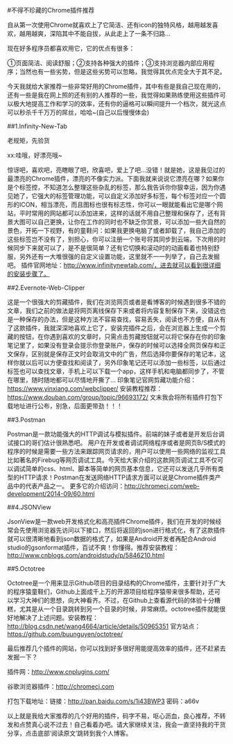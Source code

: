 
#不得不珍藏的Chrome插件推荐

自从第一次使用Chrome就喜欢上了它简洁、还有icon的独特风格，越用越发喜欢，越用越爽，深陷其中不能自拔，从此走上了一条不归路...

现在好多程序员都喜欢用它，它的优点有很多：

①页面简洁、阅读舒服；②支持各种强大的插件；③支持浏览器内部应用程序；当然也有一些劣势，但是这些劣势可以忽略，我觉得其优点完全大于其不足。

今天我就给大家推荐一些非常好用的Chrome插件，其中有些是我自己现在用的，还有一些是我在网上照的还有别的人推荐的一些，我觉得如果熟练使用这些插件可以极大地提高工作和学习的效率，还有你的逼格可以瞬间提升一个档次，就光这点可以秒杀千千万万的屌丝，哈哈~(自己以后慢慢体会)

##1.Infinity-New-Tab

老规矩，先验货

xx:哇哦，好漂亮哦~

惊讶吧，喜欢吧，亮瞎眼了吧，欣喜吧，爱上了吧...没错！就是她，这是我见过的最漂亮的Chrome插件，漂亮的不像实力派。下面我就来说说它漂亮在哪？如果你是个标签控，不知道怎么整理这些杂乱的标签，那么我告诉你你狠幸运，因为你遇见她了，它强大的标签管理功能，可以自定义添加好多标签，每个标签对应一个圆形的ICON，相当漂亮，而且图标也很有标志性，你可以一眼就能看出它是哪个网站，平时常用的网站都可以添加进来，这样的话就不用自己整理和保存了，还有背景大图可以自己更换，让你在工作的同时也不缺乏你赏景，可以添加一些大自然的景色，开拓一下视野，有的童鞋问：如果我更换电脑了或者卸载了，我自己添加的这些标签岂不没有了，别担心，你可以注册一个账号将其同步到云端，下次用的时候同步下来就可以了，是不是很简单？还有它切换和滚动时的动画看着也特别舒服，另外还有一大堆很强的自定义设置功能，这里就不一一列举了，自己去发掘吧。
插件官网地址：http://www.infinitynewtab.com/，进去就可以看到很详细的安装步骤了。

##2.Evernote-Web-Clipper

这是一个很强大的剪藏插件，我们在浏览网页或者是看博客的时候遇到很多不错的文章，我们之前的做法是将网页离线保存下来或者将内容复制保存下来，没错这也是一种保存的办法，但是这种方法不容易查找，容易丢失，阅读也不方便，自从有了这款插件，我就深深地喜欢上它了，安装完插件之后，会在浏览器上生成一个剪藏的按钮，在你遇到喜欢的文章时，只需点击剪藏按钮就可以将它保存在你的印象笔记里了，如果没有登录会提示你登录账户，保存的时候可以选择全网页保存和正文保存，区别就是保存正文时会取消文中的广告，然后选择你要保存的笔记本，这样你就以后可以方便查找和阅读了，另外印象笔记还可以添加一些标签，以后通过标签也可以查找文章，手机上可以下载一个app，这样手机和电脑都同步了，不管在哪里，随时随地都可以尽情地开撕了...
印象笔记官网剪藏功能介绍：https://www.yinxiang.com/webclipper/
安装教程推荐：https://www.douban.com/group/topic/96693172/
文末我会将所有插件打包下载地址进行公布，别急，后面更带劲！！！

##3.Postman

Postman是一款功能强大的HTTP调试与模拟插件。前端的妹子或者是开发后台调试接口的哥们估计很熟悉吧。
用户在开发或者调试网络程序或者是网页B/S模式的程序的时候是需要一些方法来跟踪网页请求的，用户可以使用一些网络的监视工具比如著名的Firebug等网页调试工具。今天给大家介绍的这款网页调试工具不仅可以调试简单的css、html、脚本等简单的网页基本信息，它还可以发送几乎所有类型的HTTP请求！Postman在发送网络HTTP请求方面可以说是Chrome插件类产品中的代表产品之一。
更多它的介绍访问：http://chromecj.com/web-development/2014-09/60.html

##4.JSONView

JsonView是一款web开发格式化和高亮插件Chrome插件，我们在开发的时候经常会先使用浏览器先访问以下接口，然后将返回的json进行格式化，有了这款插件就可以很清晰地看到json数据的格式了，如果是Android开发者再配合Android studio的gsonformat插件，百试不爽！你懂得。推荐安装教程：http://www.cnblogs.com/androidstudy/p/5846210.html

##5.Octotree

Octotree是一个用来显示Github项目的目录结构的Chrome插件，主要针对于广大的程序猿童鞋们，Github上面成千上万的开源项目给程序猿带来很多帮助，还可以学习大神们的思想，向大神看齐。不过，在Github上查看源代码的体验十分糟糕，尤其是从一个目录跳转到另一个目录的时候，非常麻烦。octotree插件就能很好地解决了上述问题。安装教程：http://blog.csdn.net/wang4664/article/details/50965351
官方站点：https://github.com/buunguyen/octotree/

最后推荐几个插件的网站，你可以找到好多很好用能提高效率的插件，还不赶紧去发掘一下？

插件网：http://www.cnplugins.com/

谷歌浏览器插件：http://chromecj.com

打包下载地址：链接：http://pan.baidu.com/s/1i43BWP3 密码：a66v


以上就是我给大家推荐的几个好用的插件，码字不易，呕心沥血，良心推荐，不转发和点赞真心说不过去！自己看着办吧。请大家继续关注，我会一直坚持我的干货分享，点击底部‘阅读原文’跳转到我个人博客。






